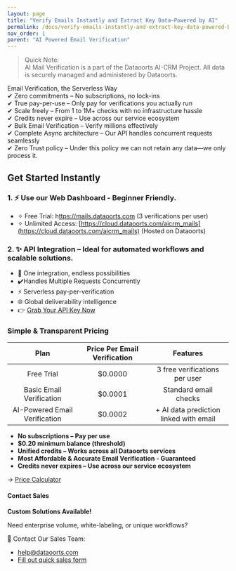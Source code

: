 ```yaml
---
layout: page
title: "Verify Emails Instantly and Extract Key Data—Powered by AI" 
permalink: /docs/verify-emails-instantly-and-extract-key-data-powered-by-ai
nav_order: 1
parent: "AI Powered Email Verification"
---
```


> Quick Note:
<br>AI Mail Verification is a part of the Dataoorts AI-CRM Project. All data is securely managed and administered by Dataoorts.

Email Verification, the Serverless Way<br>
✔ Zero commitments – No subscriptions, no lock-ins<br>
✔ True pay-per-use – Only pay for verifications you actually run<br>
✔ Scale freely – From 1 to 1M+ checks with no infrastructure hassle<br>
✔ Credits never expire – Use across our service ecosystem<br>
✔ Bulk Email Verification – Verify millions effectively<br>
✔ Complete Async architecture – Our API handles concurrent requests seamlessly<br>
✔ Zero Trust policy – Under this policy we can not retain any data—we only process it.

## Get Started Instantly
### 1. ⚡ Use our Web Dashboard - Beginner Friendly.
* ✧ Free Trial: h[ttps://mails.dataoorts.com](https://mails.dataoorts.com) (3 verifications per user)
* ✧ Unlimited Access: [https://cloud.dataoorts.com/aicrm_mails](https://cloud.dataoorts.com/aicrm_mails) (Hosted on Dataoorts)

### 2. ✨ API Integration – Ideal for automated workflows and scalable solutions.
* 🚀 One integration, endless possibilities
* ✔️Handles Multiple Requests Concurrently
* ⚡ Serverless pay-per-verification
* 🌐 Global deliverability intelligence
* 👉 [Grab Your API Key Now](https://cloud.dataoorts.com/unify_api)

### Simple & Transparent Pricing

| Plan                         | Price Per Email Verification|  Features                              |
|:----------------------------:|:---------------------------:|:--------------------------------------:|
|Free Trial                    | $0.0000                     | 3 free verifications per user          |
|Basic Email Verification      | $0.0001                     | Standard email checks                  |
|AI-Powered Email Verification | $0.0002                     | + AI data prediction linked with email |


* **No subscriptions – Pay per use**
* **$0.20 minimum balance (threshold)**
* **Unified credits – Works across all Dataoorts services**
* **Most Affordable & Accurate Email Verification - Guaranteed**
* **Credits never expires – Use across our service ecosystem**

→ [Price Calculator](https://mails.dataoorts.com/pricing)

#### Contact Sales
**Custom Solutions Available!**

Need enterprise volume, white-labeling, or unique workflows?

📩 Contact Our Sales Team:

* [help@dataoorts.com](help@dataoorts.com)
* [Fill out quick sales form](https://tally.so/r/nrkBjL)